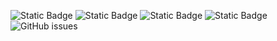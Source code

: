 ![Static Badge](https://img.shields.io/badge/blacklists-60-000000) ![Static Badge](https://img.shields.io/badge/blacklisted-3087098-cc0000) ![Static Badge](https://img.shields.io/badge/whitelisted-2244-00CC00) ![Static Badge](https://img.shields.io/badge/streaming_blacklist-28107-000000) ![GitHub issues](https://img.shields.io/github/issues/fabriziosalmi/blacklists)
